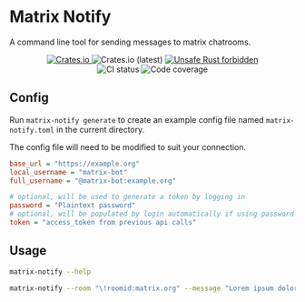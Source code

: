 # Matrix Notify
A command line tool for sending messages to matrix chatrooms.

<p align="center">
  <!-- version -->
  <a href="https://crates.io/crates/matrix-notify">
    <img alt="Crates.io" src="https://img.shields.io/crates/v/matrix-notify">
  </a>
  <!-- downloads -->
  <img alt="Crates.io (latest)" src="https://img.shields.io/crates/dv/matrix-notify">
  <!-- unsafe forbidden -->
  <a href="https://github.com/rust-secure-code/safety-dance/">
    <img alt="Unsafe Rust forbidden" src="https://img.shields.io/badge/unsafe-forbidden-success.svg">
  </a>
  <br>
  <!-- CI -->
  <img alt="CI status" src="https://github.com/dennis-lawter/matrix-bot/workflows/CI/badge.svg">
  <!-- codecov -->
  <img alt="Code coverage" src="https://codecov.io/gh/dennis-lawter/matrix-bot/branch/master/graph/badge.svg">
</p>

## Config
Run `matrix-notify generate` to create an example config file named `matrix-notify.toml` in the current directory.

The config file will need to be modified to suit your connection.

```cfg
base_url = "https://example.org"
local_username = "matrix-bot"
full_username = "@matrix-bot:example.org"

# optional, will be used to generate a token by logging in
password = "Plaintext password"
# optional, will be populated by login automatically if using password
token = "access_token from previous api calls"
```

## Usage
```bash
matrix-notify --help
```
```bash
matrix-notify --room "\!roomid:matrix.org" --message "Lorem ipsum dolor sit amet"
```
